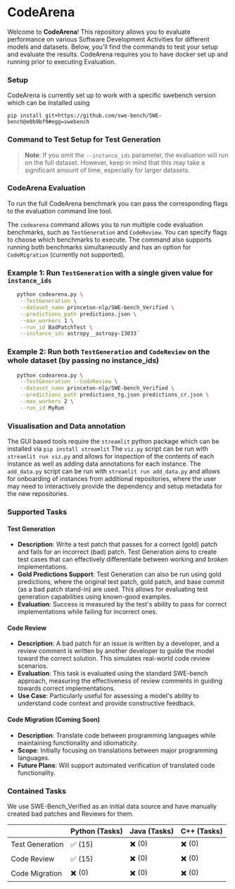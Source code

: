 # CodeArena

Welcome to **CodeArena**! This repository allows you to evaluate performance on various Software Development Activities for different models and datasets. Below, you'll find the commands to test your setup and evaluate the results. CodeArena requires you to have docker set up and running prior to executing Evaluation.

### Setup

CodeArena is currently set up to work with a specific swebench version which can be installed using

`pip install git+https://github.com/swe-bench/SWE-bench@e0b9bf9#egg=swebench`

### Command to Test Setup for Test Generation

> **Note**: If you omit the `--instance_ids` parameter, the evaluation will run on the full dataset. However, keep in mind that this may take a significant amount of time, especially for larger datasets.

### CodeArena Evaluation

To run the full CodeArena benchmark you can pass the corresponding flags to the evaluation command line tool.

The `codearena` command allows you to run multiple code evaluation benchmarks, such as `TestGeneration` and `CodeReview`. You can specify flags to choose which benchmarks to execute. The command also supports running both benchmarks simultaneously and has an option for `CodeMigration` (currently not supported).

### Example 1: Run `TestGeneration` with a single given value for `instance_ids`

```bash
   python codearena.py \
    --TestGeneration \
    --dataset_name princeton-nlp/SWE-bench_Verified \
    --predictions_path predictions.json \
    --max_workers 1 \
    --run_id BadPatchTest \
    --instance_ids astropy__astropy-13033´
```

### Example 2: Run both `TestGeneration` and `CodeReview` on the whole dataset (by passing no instance_ids)

```bash
   python codearena.py \
    --TestGeneration --CodeReview \
    --dataset_name princeton-nlp/SWE-bench_Verified \
    --predictions_path predictions_tg.json predictions_cr.json \
    --max_workers 2 \
    --run_id MyRun
```

### Visualisation and Data annotation

The GUI based tools require the `streamlit` python package which can be installed via `pip install streamlit`
The `viz.py` script can be run with `streamlit run viz.py` and allows for inspection of the contents of each instance as well as adding data annotations for each instance.
The `add_data.py` script can be run with `streamlit run add_data.py` and allows for onboarding of instances from additional repositories, where the user may need to interactively provide the dependency and setup metadata for the new repositories.

### Supported Tasks

#### Test Generation

- **Description**: Write a test patch that passes for a correct (gold) patch and fails for an incorrect (bad) patch. Test Generation aims to create test cases that can effectively differentiate between working and broken implementations.
- **Gold Predictions Support**: Test Generation can also be run using gold predictions, where the original test patch, gold patch, and base commit (as a bad patch stand-in) are used. This allows for evaluating test generation capabilities using known-good examples.
- **Evaluation**: Success is measured by the test's ability to pass for correct implementations while failing for incorrect ones.

#### Code Review

- **Description**: A bad patch for an issue is written by a developer, and a review comment is written by another developer to guide the model toward the correct solution. This simulates real-world code review scenarios.
- **Evaluation**: This task is evaluated using the standard SWE-bench approach, measuring the effectiveness of review comments in guiding towards correct implementations.
- **Use Case**: Particularly useful for assessing a model's ability to understand code context and provide constructive feedback.

#### Code Migration (Coming Soon)

- **Description**: Translate code between programming languages while maintaining functionality and idiomaticity.
- **Scope**: Initially focusing on translations between major programming languages.
- **Future Plans**: Will support automated verification of translated code functionality.

### Contained Tasks

We use SWE-Bench_Verified as an initial data source and have manually created bad patches and Reviews for them.

<div align="center">

|                 | Python (Tasks) | Java (Tasks) | C++ (Tasks) |
| --------------- | -------------- | ------------ | ----------- |
| Test Generation | ✅ (15)        | ✖️ (0)       | ✖️ (0)      |
| Code Review     | ✅ (15)        | ✖️ (0)       | ✖️ (0)      |
| Code Migration  | ✖️ (0)         | ✖️ (0)       | ✖️ (0)      |

</div>
